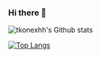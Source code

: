 ### Hi there 👋

![tkonexhh's Github stats](https://github-readme-stats.vercel.app/api?username=tkonexhh&show_icons=true)

[![Top Langs](https://github-readme-stats.vercel.app/api/top-langs/?username=tkonexhh)](https://github.com/anuraghazra/github-readme-stats)

